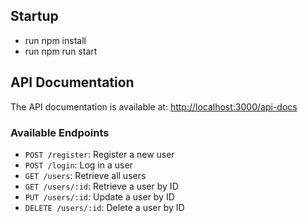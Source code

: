 ## Startup

- run npm install
- run npm run start

## API Documentation

The API documentation is available at: [http://localhost:3000/api-docs](http://localhost:3000/api-docs)

### Available Endpoints
- `POST /register`: Register a new user
- `POST /login`: Log in a user
- `GET /users`: Retrieve all users
- `GET /users/:id`: Retrieve a user by ID
- `PUT /users/:id`: Update a user by ID
- `DELETE /users/:id`: Delete a user by ID
